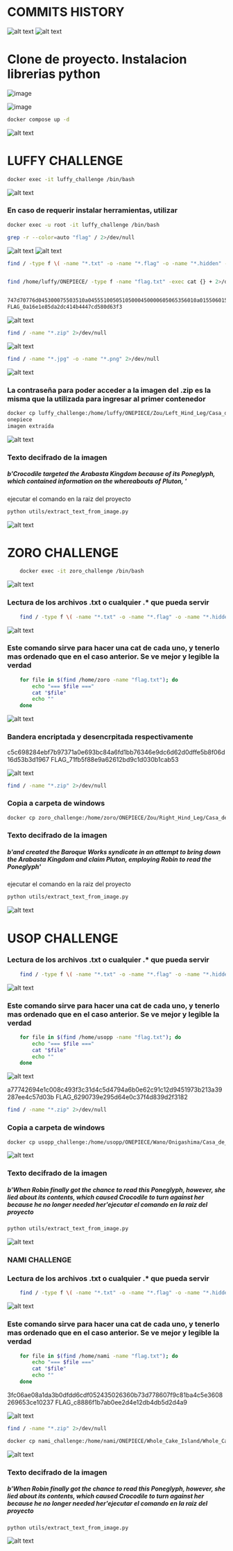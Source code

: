 # COMMITS HISTORY
![alt text](image-18.png)
![alt text](image-19.png)



# Clone de proyecto. Instalacion librerias python
![image](https://github.com/user-attachments/assets/a18ddd7b-d4db-4e15-b10d-3bf3a520ea41)

![image](https://github.com/user-attachments/assets/f3080e73-df2f-4e6c-ae0d-0760719fec40)

```bash
docker compose up -d
```
![alt text](image.png)

# LUFFY CHALLENGE

```bash
docker exec -it luffy_challenge /bin/bash
```
![alt text](image-6.png)


### En caso de requerir instalar herramientas, utilizar
```bash
docker exec -u root -it luffy_challenge /bin/bash

```

```bash
grep -r --color=auto "flag" / 2>/dev/null
```
![alt text](image-1.png)
![alt text](image-2.png)

```bash
find / -type f \( -name "*.txt" -o -name "*.flag" -o -name "*.hidden" -o -name "*.enc" \) 2>/dev/null


find /home/luffy/ONEPIECE/ -type f -name "flag.txt" -exec cat {} + 2>/dev/null


747d70776d045300075503510a04555100505105000450000605065356010a015506015201
FLAG_0a16e1e85da2dc414b4447cd580d63f3
```
![alt text](image-3.png)

```bash
find / -name "*.zip" 2>/dev/null
```
![alt text](image-4.png)


```bash
find / -name "*.jpg" -o -name "*.png" 2>/dev/null
```
![alt text](image-5.png)

### La contraseña para poder acceder a la imagen del .zip es la misma que la utilizada para ingresar al primer contenedor

```bash
docker cp luffy_challenge:/home/luffy/ONEPIECE/Zou/Left_Hind_Leg/Casa_de_Inuarashi/poneglyph.zip C:\Users\arg21\OneDrive\Documents\uvg\ctf_onepiece_symetric_cipher_p1\
onepiece
imagen extraída
```
![alt text](part1/poneglyph.jpeg)

### Texto decifrado de la imagen
##### b'Crocodile targeted the Arabasta Kingdom because of its Poneglyph, which contained information on the whereabouts of Pluton, '
ejecutar el comando en la raiz del proyecto
```bash
python utils/extract_text_from_image.py
```
![alt text](image-14.png)

# ZORO CHALLENGE

```bash
    docker exec -it zoro_challenge /bin/bash
```
![alt text](image-7.png)

### Lectura de los archivos .txt o cualquier .* que pueda servir

```bash
    find / -type f \( -name "*.txt" -o -name "*.flag" -o -name "*.hidden" -o -name "*.enc" \) 2>/dev/null
```
![alt text](image-8.png)

### Este comando sirve para hacer una cat de cada uno, y tenerlo mas ordenado que en el caso anterior. Se ve mejor y legible la verdad
```bash
    for file in $(find /home/zoro -name "flag.txt"); do
        echo "=== $file ==="
        cat "$file"
        echo ""
    done
```
![alt text](image-9.png)

### Bandera encriptada y desencrpitada respectivamente
c5c698284ebf7b97371a0e693bc84a6fd1bb76346e9dc6d62d0dffe5b8f06d16d53b3d1967
FLAG_71fb5f88e9a62612bd9c1d030b1cab53

![alt text](part2/poneglyph.jpeg)


```bash
find / -name "*.zip" 2>/dev/null
```

### Copia a carpeta de windows
```bash
docker cp zoro_challenge:/home/zoro/ONEPIECE/Zou/Right_Hind_Leg/Casa_de_Inuarashi/poneglyph.zip "C:\Users\arg21\OneDrive\Documents\uvg\ctf_onepice_symmetric_cipher_p1\resultados\part2"

```

### Texto decifrado de la imagen
##### b'and created the Baroque Works syndicate in an attempt to bring down the Arabasta Kingdom and claim Pluton, employing Robin to read the Poneglyph'
ejecutar el comando en la raiz del proyecto
```bash
python utils/extract_text_from_image.py
```
![alt text](image-15.png)


# USOP CHALLENGE

### Lectura de los archivos .txt o cualquier .* que pueda servir

```bash
    find / -type f \( -name "*.txt" -o -name "*.flag" -o -name "*.hidden" -o -name "*.enc" \) 2>/dev/null
``` 
![alt text](image-10.png)

### Este comando sirve para hacer una cat de cada uno, y tenerlo mas ordenado que en el caso anterior. Se ve mejor y legible la verdad
```bash
    for file in $(find /home/usopp -name "flag.txt"); do
        echo "=== $file ==="
        cat "$file"
        echo ""
    done
```
![alt text](image-11.png)

a77742694e1c008c493f3c31d4c5d4794a6b0e62c91c12d9451973b213a39287ee4c57d03b
FLAG_6290739e295d64e0c37f4d839d2f3182


```bash
find / -name "*.zip" 2>/dev/null
```

### Copia a carpeta de windows
```bash
docker cp usopp_challenge:/home/usopp/ONEPIECE/Wano/Onigashima/Casa_de_Yamato/poneglyph.zip "C:\Users\arg21\OneDrive\Documents\uvg\ctf_onepice_symmetric_cipher_p1\resultados\part3"

```

![alt text](part3/poneglyph.jpeg)


### Texto decifrado de la imagen
##### b'When Robin finally got the chance to read this Poneglyph, however, she lied about its contents, which caused Crocodile to turn against her because he no longer needed her'ejecutar el comando en la raiz del proyecto
```bash
python utils/extract_text_from_image.py
```
![alt text](image-16.png)


### NAMI CHALLENGE

### Lectura de los archivos .txt o cualquier .* que pueda servir

```bash
    find / -type f \( -name "*.txt" -o -name "*.flag" -o -name "*.hidden" -o -name "*.enc" \) 2>/dev/null
``` 
![alt text](image-12.png)

### Este comando sirve para hacer una cat de cada uno, y tenerlo mas ordenado que en el caso anterior. Se ve mejor y legible la verdad
```bash
    for file in $(find /home/nami -name "flag.txt"); do
        echo "=== $file ==="
        cat "$file"
        echo ""
    done
```
3fc06ae08a1da3b0dfdd6cdf052435026360b73d778607f9c81ba4c5e3608269653ce10237
FLAG_c8886f1b7ab0ee2d4e12db4db5d2d4a9


![alt text](image-13.png)

```bash
find / -name "*.zip" 2>/dev/null
```


```bash
docker cp nami_challenge:/home/nami/ONEPIECE/Whole_Cake_Island/Whole_Cake_Chateau/Casa_de_Big_Mom/poneglyph.zip "C:\Users\arg21\OneDrive\Documents\uvg\ctf_onepice_symmetric_cipher_p1\resultados\part4"

```

![alt text](part4/poneglyph.jpeg)


### Texto decifrado de la imagen
##### b'When Robin finally got the chance to read this Poneglyph, however, she lied about its contents, which caused Crocodile to turn against her because he no longer needed her'ejecutar el comando en la raiz del proyecto
```bash
python utils/extract_text_from_image.py
```
![alt text](image-17.png)